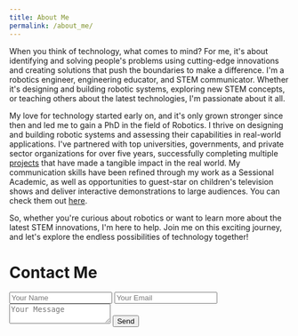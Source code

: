 ```yaml
---
title: About Me
permalink: /about_me/
---
```


When you think of technology, what comes to mind? For me, it's about identifying and solving people's problems using cutting-edge innovations and creating solutions that push the boundaries to make a difference. I'm a robotics engineer, engineering educator, and STEM communicator. Whether it's designing and building robotic systems, exploring new STEM concepts, or teaching others about the latest technologies, I'm passionate about it all.

My love for technology started early on, and it's only grown stronger since then and led me to gain a PhD in the field of Robotics. I thrive on designing and building robotic systems and assessing their capabilities in real-world applications. I've partnered with top universities, governments, and private sector organizations for over five years, successfully completing multiple [projects](/projects) that have made a tangible impact in the real world. My communication skills have been refined through my work as a Sessional Academic, as well as opportunities to guest-star on children's television shows and deliver interactive demonstrations to large audiences. You can check them out [here](/media_events). 

So, whether you're curious about robotics or want to learn more about the latest STEM innovations, I'm here to help. Join me on this exciting journey, and let's explore the endless possibilities of technology together!


<h1 id="contact_me">Contact Me</h1>

<form id="contactform" action="https://formspree.io/f/mbjpoley" method="POST">
    <input type="text" name="name" placeholder="Your Name">
    <input type="email" name="_replyto" placeholder="Your Email">
    <input type="hidden" name="_subject" value="Website contact" />
    <textarea name="message" placeholder="Your Message"></textarea>
    <input type="text" name="_gotcha" style="display:none" />
    <input type="submit" value="Send">
</form>